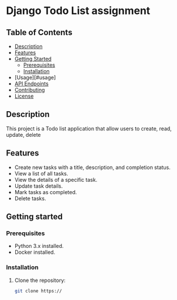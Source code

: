# Django Todo List assignment

## Table of Contents
- [Description](#description)
- [Features](#features)
- [Getting Started](#getting-started)
  - [Prerequisites](#prerequisites)
  - [Installation](#installation)
- [Usage][#usage]
- [API Endpoints](#api-endpoints)
- [Contributing](#contributing)
- [License](#license)

## Description

This project is a Todo list application that allow users to create, read, update, delete

## Features

- Create new tasks with a title, description, and completion status.
- View a list of all tasks.
- View the details of a specific task.
- Update task details.
- Mark tasks as completed.
- Delete tasks.

## Getting started

### Prerequisites

- Python 3.x installed.
- Docker installed.

### Installation

1. Clone the repository:
   ```bash
   git clone https://

